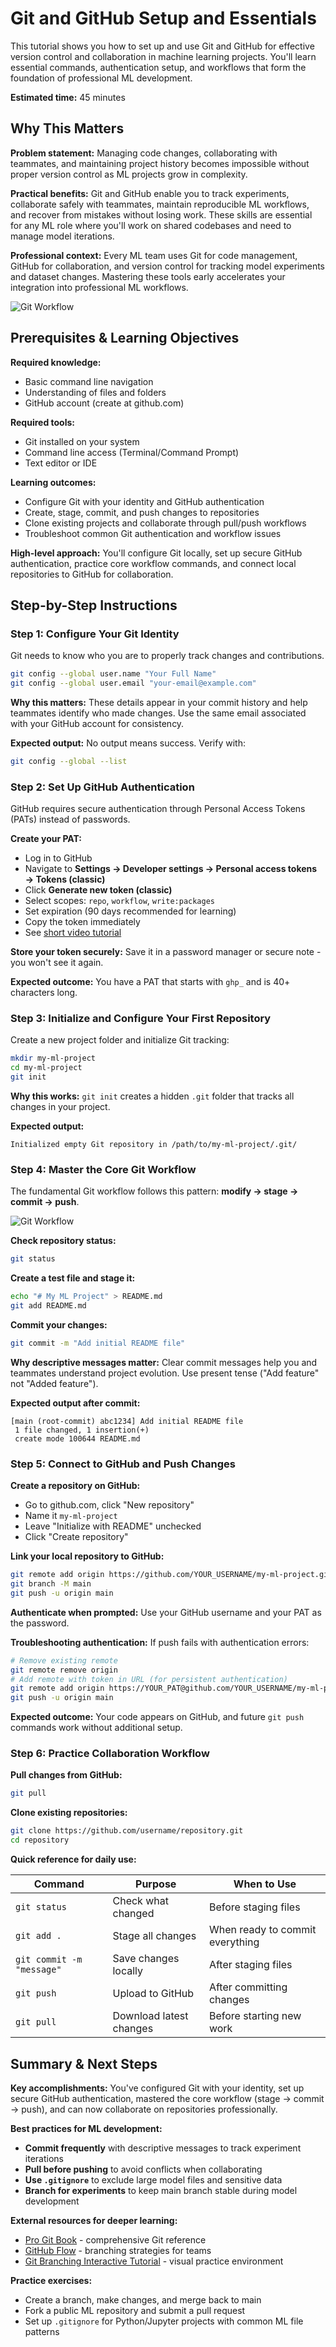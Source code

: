 # Git and GitHub Setup and Essentials

This tutorial shows you how to set up and use Git and GitHub for effective version control and collaboration in machine learning projects. You'll learn essential commands, authentication setup, and workflows that form the foundation of professional ML development. 

**Estimated time:** 45 minutes

## Why This Matters

**Problem statement:** Managing code changes, collaborating with teammates, and maintaining project history becomes impossible without proper version control as ML projects grow in complexity.

**Practical benefits:** Git and GitHub enable you to track experiments, collaborate safely with teammates, maintain reproducible ML workflows, and recover from mistakes without losing work. These skills are essential for any ML role where you'll work on shared codebases and need to manage model iterations.

**Professional context:** Every ML team uses Git for code management, GitHub for collaboration, and version control for tracking model experiments and dataset changes. Mastering these tools early accelerates your integration into professional ML workflows.

![Git Workflow](https://imgur.com/a/zWzdFyW)


## Prerequisites & Learning Objectives

**Required knowledge:**
- Basic command line navigation
- Understanding of files and folders
- GitHub account (create at github.com)

**Required tools:**
- Git installed on your system
- Command line access (Terminal/Command Prompt)
- Text editor or IDE

**Learning outcomes:**
- Configure Git with your identity and GitHub authentication
- Create, stage, commit, and push changes to repositories
- Clone existing projects and collaborate through pull/push workflows
- Troubleshoot common Git authentication and workflow issues

**High-level approach:** You'll configure Git locally, set up secure GitHub authentication, practice core workflow commands, and connect local repositories to GitHub for collaboration.

## Step-by-Step Instructions

### Step 1: Configure Your Git Identity

Git needs to know who you are to properly track changes and contributions.

```bash
git config --global user.name "Your Full Name"
git config --global user.email "your-email@example.com"
```

**Why this matters:** These details appear in your commit history and help teammates identify who made changes. Use the same email associated with your GitHub account for consistency.

**Expected output:** No output means success. Verify with:
```bash
git config --global --list
```

### Step 2: Set Up GitHub Authentication

GitHub requires secure authentication through Personal Access Tokens (PATs) instead of passwords.

**Create your PAT:**
- Log in to GitHub
- Navigate to **Settings → Developer settings → Personal access tokens → Tokens (classic)**
- Click **Generate new token (classic)**
- Select scopes: `repo`, `workflow`, `write:packages`
- Set expiration (90 days recommended for learning)
- Copy the token immediately
- See [short video tutorial](https://www.youtube.com/watch?v=0C-B6bFuQYU)

**Store your token securely:** Save it in a password manager or secure note - you won't see it again.

**Expected outcome:** You have a PAT that starts with `ghp_` and is 40+ characters long.

### Step 3: Initialize and Configure Your First Repository

Create a new project folder and initialize Git tracking:

```bash
mkdir my-ml-project
cd my-ml-project
git init
```

**Why this works:** `git init` creates a hidden `.git` folder that tracks all changes in your project.

**Expected output:**
```
Initialized empty Git repository in /path/to/my-ml-project/.git/
```

### Step 4: Master the Core Git Workflow

The fundamental Git workflow follows this pattern: **modify → stage → commit → push**.

![Git Workflow](https://miro.medium.com/v2/1*W1LPtxxrJ0J1cq_Pv_OWbQ.png)


**Check repository status:**
```bash
git status
```

**Create a test file and stage it:**
```bash
echo "# My ML Project" > README.md
git add README.md
```

**Commit your changes:**
```bash
git commit -m "Add initial README file"
```

**Why descriptive messages matter:** Clear commit messages help you and teammates understand project evolution. Use present tense ("Add feature" not "Added feature").

**Expected output after commit:**
```
[main (root-commit) abc1234] Add initial README file
 1 file changed, 1 insertion(+)
 create mode 100644 README.md
```

### Step 5: Connect to GitHub and Push Changes

**Create a repository on GitHub:**
- Go to github.com, click "New repository"
- Name it `my-ml-project`
- Leave "Initialize with README" unchecked
- Click "Create repository"

**Link your local repository to GitHub:**
```bash
git remote add origin https://github.com/YOUR_USERNAME/my-ml-project.git
git branch -M main
git push -u origin main
```

**Authenticate when prompted:** Use your GitHub username and your PAT as the password.

**Troubleshooting authentication:** If push fails with authentication errors:
```bash
# Remove existing remote
git remote remove origin
# Add remote with token in URL (for persistent authentication)
git remote add origin https://YOUR_PAT@github.com/YOUR_USERNAME/my-ml-project.git
git push -u origin main
```

**Expected outcome:** Your code appears on GitHub, and future `git push` commands work without additional setup.

### Step 6: Practice Collaboration Workflow

**Pull changes from GitHub:**
```bash
git pull
```

**Clone existing repositories:**
```bash
git clone https://github.com/username/repository.git
cd repository
```

**Quick reference for daily use:**

| Command | Purpose | When to Use |
|---------|---------|-------------|
| `git status` | Check what changed | Before staging files |
| `git add .` | Stage all changes | When ready to commit everything |
| `git commit -m "message"` | Save changes locally | After staging files |
| `git push` | Upload to GitHub | After committing changes |
| `git pull` | Download latest changes | Before starting new work |

## Summary & Next Steps

**Key accomplishments:** You've configured Git with your identity, set up secure GitHub authentication, mastered the core workflow (stage → commit → push), and can now collaborate on repositories professionally.

**Best practices for ML development:**
- **Commit frequently** with descriptive messages to track experiment iterations
- **Pull before pushing** to avoid conflicts when collaborating  
- **Use `.gitignore`** to exclude large model files and sensitive data
- **Branch for experiments** to keep main branch stable during model development


**External resources for deeper learning:**
- [Pro Git Book](https://git-scm.com/book) - comprehensive Git reference
- [GitHub Flow](https://guides.github.com/introduction/flow/) - branching strategies for teams  
- [Git Branching Interactive Tutorial](https://learngitbranching.js.org/) - visual practice environment

**Practice exercises:**
- Create a branch, make changes, and merge back to main
- Fork a public ML repository and submit a pull request
- Set up `.gitignore` for Python/Jupyter projects with common ML file patterns
